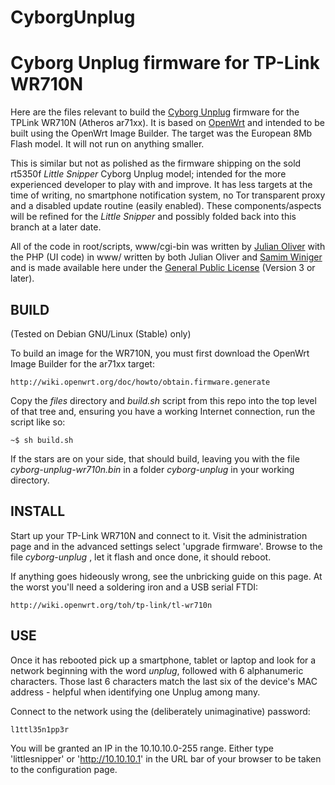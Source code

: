# CyborgUnplug

Cyborg Unplug firmware for TP-Link WR710N
=================================================

Here are the files relevant to build the [Cyborg Unplug](https://plugunplug.net)
firmware for the TPLink WR710N (Atheros ar71xx). It is based on
[OpenWrt](http://openwrt.org) and intended to be built using the OpenWrt Image
Builder. The target was the European 8Mb Flash model. It will not run on
anything smaller.

This is similar but not as polished as the firmware shipping on the sold rt5350f
_Little Snipper_ Cyborg Unplug model; intended for the more experienced
developer to play with and improve. It has less targets at the time of writing,
no smartphone notification system, no Tor transparent proxy and a disabled
update routine (easily enabled). These components/aspects will be refined for
the _Little Snipper_ and possibly folded back into this branch at a later date.

All of the code in root/scripts, www/cgi-bin was written by [Julian
Oliver](http://julianoliver.com) with the PHP (UI code) in www/ written by both
Julian Oliver and [Samim Winiger](http://samim.io) and is made available here
under the [General Public License](https://www.gnu.org/copyleft/gpl.html) (Version 3 or later).

BUILD
-----

(Tested on Debian GNU/Linux (Stable) only)

To build an image for the WR710N, you must first download the OpenWrt Image
Builder for the ar71xx target:

    http://wiki.openwrt.org/doc/howto/obtain.firmware.generate

Copy the _files_ directory and _build.sh_ script from this repo into the top
level of that tree and, ensuring you have a working Internet connection, run the
script like so:

    ~$ sh build.sh

If the stars are on your side, that should build, leaving you with the file
_cyborg-unplug-wr710n.bin_ in a folder _cyborg-unplug_ in your working
directory.

INSTALL
-------

Start up your TP-Link WR710N and connect to it. Visit the administration page
and in the advanced settings select 'upgrade firmware'. Browse to the file
_cyborg-unplug_ , let it flash and once done, it should reboot.

If anything goes hideously wrong, see the unbricking guide on this page. At the
worst you'll need a soldering iron and a USB serial FTDI:

    http://wiki.openwrt.org/toh/tp-link/tl-wr710n

USE
---

Once it has rebooted pick up a smartphone, tablet or laptop and look for a
network beginning with the word _unplug_, followed with 6 alphanumeric
characters. Those last 6 characters match the last six of the device's MAC
address - helpful when identifying one Unplug among many. 

Connect to the network using the (deliberately unimaginative) password:
    
    l1ttl35n1pp3r

You will be granted an IP in the 10.10.10.0-255 range. Either type
'littlesnipper' or 'http://10.10.10.1' in the URL bar of your browser to be
taken to the configuration page.







